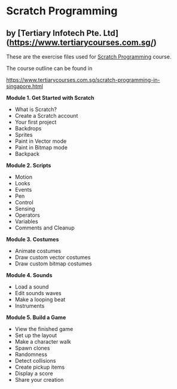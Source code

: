 # Scratch Programming
## by [Tertiary Infotech Pte. Ltd] (https://www.tertiarycourses.com.sg/)

These are the exercise files used for [Scratch Programming](https://www.tertiarycourses.com.sg/scratch-programming-in-singapore.html) course. 

The course outline can be found in 

https://www.tertiarycourses.com.sg/scratch-programming-in-singapore.html

<p><strong>Module 1. Get Started with Scratch</strong></p>
<ul>
<li>What is Scratch?</li>
<li>Create a Scratch account</li>
<li>Your first project</li>
<li>Backdrops</li>
<li>Sprites</li>
<li>Paint in Vector mode</li>
<li>Paint in Bitmap mode</li>
<li>Backpack</li>
</ul>
<p><strong>Module 2. Scripts</strong></p>
<ul>
<li>Motion</li>
<li>Looks</li>
<li>Events</li>
<li>Pen</li>
<li>Control</li>
<li>Sensing</li>
<li>Operators</li>
<li>Variables</li>
<li>Comments and Cleanup</li>
</ul>
<p><strong>Module 3. Costumes</strong></p>
<ul>
<li>Animate costumes</li>
<li>Draw custom vector costumes</li>
<li>Draw custom bitmap costumes</li>
</ul>
<p><strong>Module 4. Sounds</strong></p>
<ul>
<li>Load a sound</li>
<li>Edit sounds waves</li>
<li>Make a looping beat</li>
<li>Instruments</li>
</ul>
<p><strong>Module 5. Build a Game</strong></p>
<ul>
<li>View the finished game</li>
<li>Set up the layout</li>
<li>Make a character walk</li>
<li>Spawn clones</li>
<li>Randomness</li>
<li>Detect collisions</li>
<li>Create pickup items</li>
<li>Display a score</li>
<li>Share your creation</li>
</ul>
